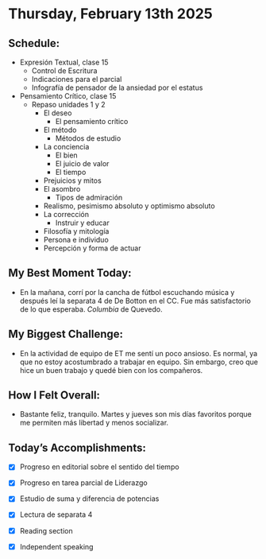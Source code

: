 # Thursday, February 13th 2025

## Schedule:
- Expresión Textual, clase 15
	- Control de Escritura
	- Indicaciones para el parcial
	- Infografía de pensador de la ansiedad por el estatus
- Pensamiento Crítico, clase 15
	- Repaso unidades 1 y 2
		- El deseo
			- El pensamiento crítico
		- El método
			- Métodos de estudio
		- La conciencia
			- El bien
			- El juicio de valor
			- El tiempo
		- Prejuicios y mitos
		- El asombro
			- Tipos de admiración
		- Realismo, pesimismo absoluto y optimismo absoluto
		- La corrección
			- Instruir y educar
		- Filosofía y mitología
		- Persona e individuo
		- Percepción y forma de actuar
## My Best Moment Today:
- En la mañana, corrí por la cancha de fútbol escuchando música y después leí la separata 4 de De Botton en el CC. Fue más satisfactorio de lo que esperaba. *Columbia* de Quevedo.

## My Biggest Challenge:
- En la actividad de equipo de ET me sentí un poco ansioso. Es normal, ya que no estoy acostumbrado a trabajar en equipo. Sin embargo, creo que hice un buen trabajo y quedé bien con los compañeros.

## How I Felt Overall:
- Bastante feliz, tranquilo. Martes y jueves son mis días favoritos porque me permiten más libertad y menos socializar. 

## Today’s Accomplishments:
- [x] Progreso en editorial sobre el sentido del tiempo
- [x] Progreso en tarea parcial de Liderazgo
- [x] Estudio de suma y diferencia de potencias
- [x] Lectura de separata 4
- [x] Reading section
- [x] Independent speaking

